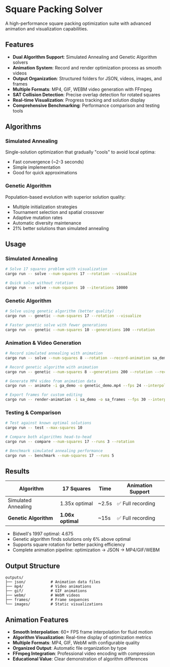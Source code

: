 # Square Packing Solver

A high-performance square packing optimization suite with advanced animation and visualization capabilities.

## Features

- **Dual Algorithm Support**: Simulated Annealing and Genetic Algorithm solvers
- **Animation System**: Record and render optimization process as smooth videos
- **Output Organization**: Structured folders for JSON, videos, images, and frames
- **Multiple Formats**: MP4, GIF, WEBM video generation with FFmpeg
- **SAT Collision Detection**: Precise overlap detection for rotated squares
- **Real-time Visualization**: Progress tracking and solution display
- **Comprehensive Benchmarking**: Performance comparison and testing tools

## Algorithms

### Simulated Annealing
Single-solution optimization that gradually "cools" to avoid local optima:
- Fast convergence (~2-3 seconds)
- Simple implementation
- Good for quick approximations

### Genetic Algorithm
Population-based evolution with superior solution quality:
- Multiple initialization strategies
- Tournament selection and spatial crossover
- Adaptive mutation rates
- Automatic diversity maintenance
- 21% better solutions than simulated annealing

## Usage

### Simulated Annealing
```bash
# Solve 17 squares problem with visualization
cargo run -- solve --num-squares 17 --rotation --visualize

# Quick solve without rotation
cargo run -- solve --num-squares 10 --iterations 10000
```

### Genetic Algorithm
```bash
# Solve using genetic algorithm (better quality)
cargo run -- genetic --num-squares 17 --rotation --visualize

# Faster genetic solve with fewer generations
cargo run -- genetic --num-squares 10 --generations 100 --rotation
```

### Animation & Video Generation
```bash
# Record simulated annealing with animation
cargo run -- solve --num-squares 8 --rotation --record-animation sa_demo --frame-interval 50 --visualize

# Record genetic algorithm with animation  
cargo run -- genetic --num-squares 8 --generations 200 --rotation --record-animation ga_demo --frame-interval 10 --visualize

# Generate MP4 video from animation data
cargo run -- animate -i ga_demo -o genetic_demo.mp4 --fps 24 --interpolate

# Export frames for custom editing
cargo run -- render-animation -i sa_demo -o sa_frames --fps 30 --interpolate
```

### Testing & Comparison
```bash
# Test against known optimal solutions
cargo run -- test --max-squares 10

# Compare both algorithms head-to-head
cargo run -- compare --num-squares 17 --runs 3 --rotation

# Benchmark simulated annealing performance
cargo run -- benchmark --num-squares 17 --runs 5
```

## Results

| Algorithm | 17 Squares | Time | Animation Support |
|-----------|------------|------|-------------------|
| Simulated Annealing | 1.35x optimal | ~2.5s | ✅ Full recording |
| **Genetic Algorithm** | **1.06x optimal** | ~15s | ✅ Full recording |

- Bidwell's 1997 optimal: 4.675
- Genetic algorithm finds solutions only 6% above optimal
- Supports square rotation for better packing efficiency
- Complete animation pipeline: optimization → JSON → MP4/GIF/WEBM

## Output Structure

```
outputs/
├── json/           # Animation data files
├── mp4/            # Video animations  
├── gif/            # GIF animations
├── webm/           # WebM videos
├── frames/         # Frame sequences
└── images/         # Static visualizations
```

## Animation Features

- **Smooth Interpolation**: 60+ FPS frame interpolation for fluid motion
- **Algorithm Visualization**: Real-time display of optimization metrics
- **Multiple Formats**: MP4, GIF, WebM with configurable quality
- **Organized Output**: Automatic file organization by type
- **FFmpeg Integration**: Professional video encoding with compression
- **Educational Value**: Clear demonstration of algorithm differences
